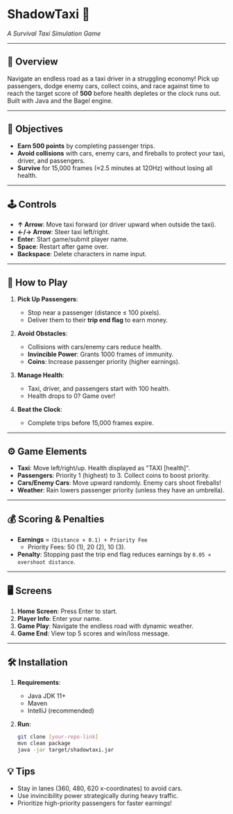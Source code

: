 # ShadowTaxi 🚕  
*A Survival Taxi Simulation Game*  

---

## 📜 Overview  
Navigate an endless road as a taxi driver in a struggling economy! Pick up passengers, dodge enemy cars, collect coins, and race against time to reach the target score of **500** before health depletes or the clock runs out. Built with Java and the Bagel engine.  

---

## 🎯 Objectives  
- **Earn 500 points** by completing passenger trips.  
- **Avoid collisions** with cars, enemy cars, and fireballs to protect your taxi, driver, and passengers.  
- **Survive** for 15,000 frames (≈2.5 minutes at 120Hz) without losing all health.  

---

## 🕹️ Controls  
- **↑ Arrow**: Move taxi forward (or driver upward when outside the taxi).  
- **←/→ Arrow**: Steer taxi left/right.  
- **Enter**: Start game/submit player name.  
- **Space**: Restart after game over.  
- **Backspace**: Delete characters in name input.  

---

## 🚦 How to Play  
1. **Pick Up Passengers**:  
   - Stop near a passenger (distance ≤ 100 pixels).  
   - Deliver them to their **trip end flag** to earn money.  

2. **Avoid Obstacles**:  
   - Collisions with cars/enemy cars reduce health.  
   - **Invincible Power**: Grants 1000 frames of immunity.  
   - **Coins**: Increase passenger priority (higher earnings).  

3. **Manage Health**:  
   - Taxi, driver, and passengers start with 100 health.  
   - Health drops to 0? Game over!  

4. **Beat the Clock**:  
   - Complete trips before 15,000 frames expire.  

---

## ⚙️ Game Elements  
- **Taxi**: Move left/right/up. Health displayed as "TAXI [health]".  
- **Passengers**: Priority 1 (highest) to 3. Collect coins to boost priority.  
- **Cars/Enemy Cars**: Move upward randomly. Enemy cars shoot fireballs!  
- **Weather**: Rain lowers passenger priority (unless they have an umbrella).  

---

## 💰 Scoring & Penalties  
- **Earnings** = `(Distance × 0.1) + Priority Fee`  
  - Priority Fees: 50 (1), 20 (2), 10 (3).  
- **Penalty**: Stopping past the trip end flag reduces earnings by `0.05 × overshoot distance`.  

---

## 🖥️ Screens  
1. **Home Screen**: Press Enter to start.  
2. **Player Info**: Enter your name.  
3. **Game Play**: Navigate the endless road with dynamic weather.  
4. **Game End**: View top 5 scores and win/loss message.  

---

## 🛠️ Installation  
1. **Requirements**:  
   - Java JDK 11+  
   - Maven  
   - IntelliJ (recommended)  

2. **Run**:  
   ```bash  
   git clone [your-repo-link]  
   mvn clean package  
   java -jar target/shadowtaxi.jar
## 💡 Tips
   - Stay in lanes (360, 480, 620 x-coordinates) to avoid cars.
   - Use invincibility power strategically during heavy traffic.
   - Prioritize high-priority passengers for faster earnings!